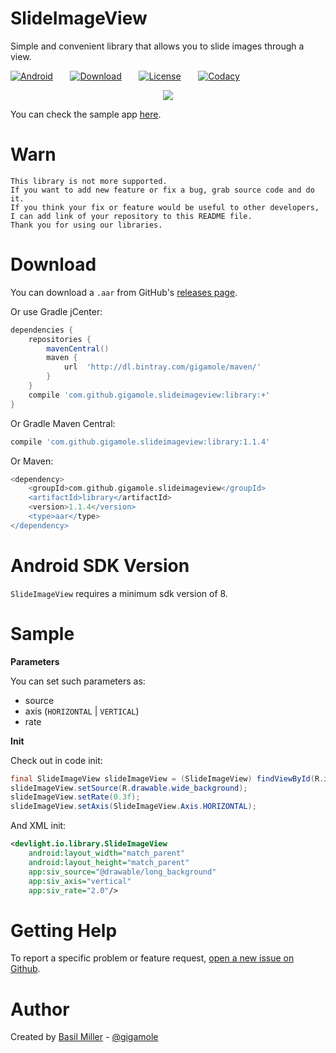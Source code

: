 SlideImageView
==============

Simple and convenient library that allows you to slide images through a view.

[![Android](https://drive.google.com/uc?export=download&id=0BxPO_UeS7wSccEZaclNGN0R5OWc)](https://github.com/DevLight-Mobile-Agency)
&nbsp;&nbsp;&nbsp;&nbsp;&nbsp;
[![Download](https://drive.google.com/uc?export=download&id=0BxPO_UeS7wScRWtyVkJ6bEJkS2c)](https://bintray.com/gigamole/maven/slideimageview/_latestVersion)
&nbsp;&nbsp;&nbsp;&nbsp;&nbsp;
[![License](https://drive.google.com/uc?export=download&id=0BxPO_UeS7wScU0tmeFpGMHVWNWs)](https://github.com/DevLight-Mobile-Agency/SlideImageView/blob/master/LICENSE.txt)
&nbsp;&nbsp;&nbsp;&nbsp;&nbsp;
[![Codacy](https://drive.google.com/uc?export=download&id=0BxPO_UeS7wScSHhmckZyeGJDcXc)](https://www.codacy.com/app/gigamole53/SlideImageView?utm_source=github.com&amp;utm_medium=referral&amp;utm_content=DevLight-Mobile-Agency/SlideImageView&amp;utm_campaign=Badge_Grade)

<p align="center">
    <img src="https://drive.google.com/uc?export=download&id=0BxPO_UeS7wScWHZHNTFfMkdCbjA"/>
</p>

You can check the sample app [here](https://github.com/DevLight-Mobile-Agency/SlideImageView/tree/master/app).

Warn
====
```
This library is not more supported. 
If you want to add new feature or fix a bug, grab source code and do it. 
If you think your fix or feature would be useful to other developers, 
I can add link of your repository to this README file. 
Thank you for using our libraries.
```

Download
========

You can download a `.aar` from GitHub's [releases page](https://github.com/DevLight-Mobile-Agency/SlideImageView/releases).

Or use Gradle jCenter:
```groovy
dependencies {
    repositories {
        mavenCentral()
        maven {
            url  'http://dl.bintray.com/gigamole/maven/'
        }
    }
    compile 'com.github.gigamole.slideimageview:library:+'
}
```

Or Gradle Maven Central:

```groovy
compile 'com.github.gigamole.slideimageview:library:1.1.4'
```

Or Maven:

```groovy
<dependency>
    <groupId>com.github.gigamole.slideimageview</groupId>
    <artifactId>library</artifactId>
    <version>1.1.4</version>
    <type>aar</type>
</dependency>
```

Android SDK Version
===================

`SlideImageView` requires a minimum sdk version of 8.

Sample
======

<b>Parameters</b>

You can set such parameters as:  
 - source
 - axis (`HORIZONTAL` | `VERTICAL`)
 - rate

<b>Init</b>

Check out in code init:

```java
final SlideImageView slideImageView = (SlideImageView) findViewById(R.id.img_horizontal_slide);
slideImageView.setSource(R.drawable.wide_background);
slideImageView.setRate(0.3f);
slideImageView.setAxis(SlideImageView.Axis.HORIZONTAL);
```

And XML init:

```xml
<devlight.io.library.SlideImageView
    android:layout_width="match_parent"
    android:layout_height="match_parent"
    app:siv_source="@drawable/long_background"
    app:siv_axis="vertical"
    app:siv_rate="2.0"/>
```

Getting Help
============

To report a specific problem or feature request, [open a new issue on Github](https://github.com/DevLight-Mobile-Agency/SlideImageView/issues/new).

Author
======

Created by [Basil Miller](https://github.com/GIGAMOLE) - [@gigamole](mailto:gigamole53@gmail.com)
